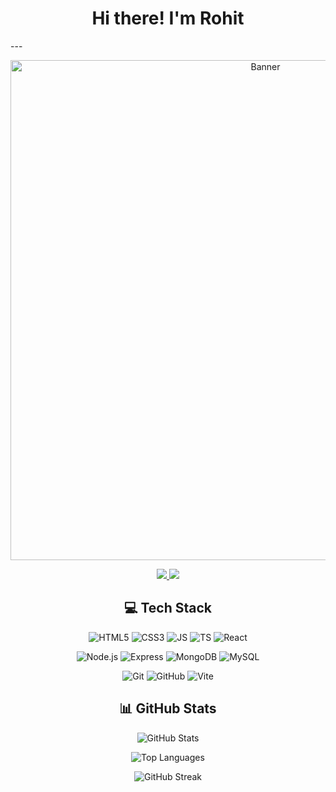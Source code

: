 
<h1 align="center">Hi there! I'm Rohit</h1>
---
<p align="center">
  <img src="" alt="Banner" width="800"/>
</p>


<p align="center">
  <a href="[https://www.instagram.com/yourusername](https://www.instagram.com/rohit.bele.18?igsh=MXZxdWthZ3VxMDBlYQ==)" target="_blank">
    <img src="https://img.shields.io/badge/Instagram-E4405F?style=for-the-badge&logo=instagram&logoColor=white"/>
  </a>
  <a href="https://www.linkedin.com/in/rohit-bele" target="_blank">
    <img src="https://img.shields.io/badge/LinkedIn-0077B5?style=for-the-badge&logo=linkedin&logoColor=white"/>
  </a>
</p>

<h2 align="center">💻 Tech Stack</h2>

<p align="center">
  <img src="https://img.shields.io/badge/HTML5-E34F26?style=for-the-badge&logo=html5&logoColor=white" alt="HTML5"/>
  <img src="https://img.shields.io/badge/CSS3-1572B6?style=for-the-badge&logo=css3&logoColor=white" alt="CSS3"/>
  <img src="https://img.shields.io/badge/JavaScript-F7DF1E?style=for-the-badge&logo=javascript&logoColor=black" alt="JS"/>
  <img src="https://img.shields.io/badge/TypeScript-3178C6?style=for-the-badge&logo=typescript&logoColor=white" alt="TS"/>
  <img src="https://img.shields.io/badge/React-61DAFB?style=for-the-badge&logo=react&logoColor=black" alt="React"/>
</p>
<p align="center">
  <img src="https://img.shields.io/badge/Node.js-339933?style=for-the-badge&logo=node.js&logoColor=white" alt="Node.js"/>
  <img src="https://img.shields.io/badge/Express.js-000000?style=for-the-badge&logo=express&logoColor=white" alt="Express"/>
  <img src="https://img.shields.io/badge/MongoDB-47A248?style=for-the-badge&logo=mongodb&logoColor=white" alt="MongoDB"/>
  <img src="https://img.shields.io/badge/MySQL-003545?style=for-the-badge&logo=mysql&logoColor=white" alt="MySQL"/>
</p>
<p align="center">
  <img src="https://img.shields.io/badge/Git-F05032?style=for-the-badge&logo=git&logoColor=white" alt="Git"/>
  <img src="https://img.shields.io/badge/GitHub-181717?style=for-the-badge&logo=github&logoColor=white" alt="GitHub"/>
  <img src="https://img.shields.io/badge/Vite-646CFF?style=for-the-badge&logo=vite&logoColor=white" alt="Vite"/>
</p>

<h2 align="center">📊 GitHub Stats</h2>

<p align="center">

  <img src="https://github-readme-stats.vercel.app/api?username=Rohit-Bele&show_icons=true&theme=radical" alt="GitHub Stats" />
</p>

<p align="center">
  <img src="https://github-readme-stats.vercel.app/api/top-langs/?username=Rohit-Bele&layout=compact&theme=radical" alt="Top Languages" />
</p>

<p align="center">
  <img src="https://github-readme-streak-stats.herokuapp.com/?user=Rohit-Bele&theme=radical" alt="GitHub Streak" />
</p>


